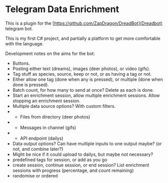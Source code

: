 ﻿# Telegram Data Enrichment

This is a plugin for the [https://github.com/ZapDragon/DreadBot](Dreadbot) telegram bot.

This is my first C# project, and partially a platform to get more comfortable with the language.


Development notes on the aims for the bot:
- Buttons.
- Posting either text (dreams), images (deer photos), or video (gifs).
- Tag stuff as species, source, keep or not, or as having a tag or not.
- Either allow one tag (done when any is pressed), or multiple (done when done is pressed).
- Batch count, for how many to send at once? Delete as each is done.
- Start an enrichment session, allow multiple enrichment sessions. Allow stopping an enrichment session.
- Multiple data source options? With custom filters.
- - Files from directory (deer photos)
- - Messages in channel (gifs)
- - API endpoint (dailys)
- Data output options? Can have multiple inputs to one output maybe? (or not, and combine later?)
- Might be nice if it could upload to dailys, but maybe not necessary?
- predefined tags for session, or add as you go
- create session, continue session, or end session? List enrichment sessions with progress (percentage, and count remaining)
- randomise or ordered
